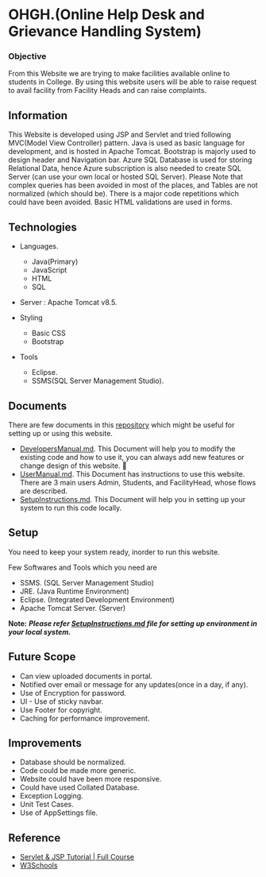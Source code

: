# OHGH.(Online Help Desk and Grievance Handling System)

### Objective
  From this Website we are trying to make facilities available online to students in College.
By using this website users will be able to raise request to avail facility from Facility Heads and can raise complaints.

## Information
  This Website is developed using JSP and Servlet and tried following MVC(Model View Controller) pattern. Java is used as basic language for development, and is hosted in Apache Tomcat. Bootstrap is majorly used to design header and Navigation bar. Azure SQL Database is used for storing Relational Data, hence Azure subscription is also needed to create SQL Server (can use your own local or hosted SQL Server). Please Note that complex queries has been avoided in most of the places, and Tables are not normalized (which should be). There is a major code repetitions which could have been avoided. Basic HTML validations are used in forms.

## Technologies

- Languages.
  * Java(Primary)
  * JavaScript
  * HTML
  * SQL
  
- Server : Apache Tomcat v8.5.
- Styling
  * Basic CSS
  * Bootstrap
- Tools
  * Eclipse.
  * SSMS(SQL Server Management Studio).
    
## Documents
  There are few documents in this [repository](https://github.com/kumaramitrou/OHGH) which might be useful for setting up or using this website. 
  * [DevelopersManual.md](DevelopersManual.md).
    This Document will help you to modify the existing code and how to use it, you can always add new features or change design of this website. :slightly_smiling_face:
  * [UserManual.md](UserManual.md).
    This Document has instructions to use this website. There are 3 main users Admin, Students, and FacilityHead, whose flows are described.
  * [SetupInstructions.md](SetupInstructions.md).
    This Document will help you in setting up your system to run this code locally.

## Setup
  You need to keep your system ready, inorder to run this website.
 
Few Softwares and Tools which you need are
  * SSMS. (SQL Server Management Studio)
  * JRE. (Java Runtime Environment)
  * Eclipse. (Integrated Development Environment)
  * Apache Tomcat Server. (Server)
  
__Note:__ ***Please refer [SetupInstructions.md](SetupInstructions.md) file for setting up environment in your local system.***

## Future Scope
  * Can view uploaded documents in portal.
  * Notified over email or message for any updates(once in a day, if any).
  * Use of Encryption for password.
  * UI - Use of sticky navbar.
  * Use Footer for copyright.
  * Caching for performance improvement.

## Improvements
  * Database should be normalized.
  * Code could be made more generic.
  * Website could have been more responsive.
  * Could have used Collated Database.
  * Exception Logging.
  * Unit Test Cases.
  * Use of AppSettings file.
  
## Reference
  * [Servlet & JSP Tutorial | Full Course](https://www.youtube.com/watch?v=OuBUUkQfBYM)
  * [W3Schools](https://www.w3schools.com/)
